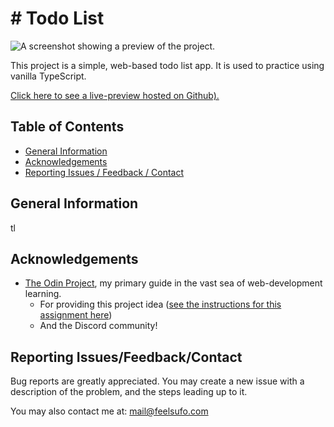 # # Todo List

![A screenshot showing a preview of the project.](screenshots/screenshot.png "Project Preview")

This project is a simple, web-based todo list app. It is used to practice using vanilla TypeScript.

[Click here to see a live-preview hosted on Github).](https://mononoken.github.io/todo-list/)

## Table of Contents

- [General Information](#general-information)
- [Acknowledgements](#acknowledgements)
- [Reporting Issues / Feedback / Contact](#reporting-issuesfeedbackcontact)

## General Information

tl

## Acknowledgements

- [The Odin Project](https://www.theodinproject.com), my primary guide in the vast sea of web-development learning.
  - For providing this project idea ([see the instructions for this assignment here](https://www.theodinproject.com/lessons/javascript-todo-list))
  - And the Discord community!

## Reporting Issues/Feedback/Contact

Bug reports are greatly appreciated. You may create a new issue with a description of the problem, and the steps leading up to it.

You may also contact me at: mail@feelsufo.com

